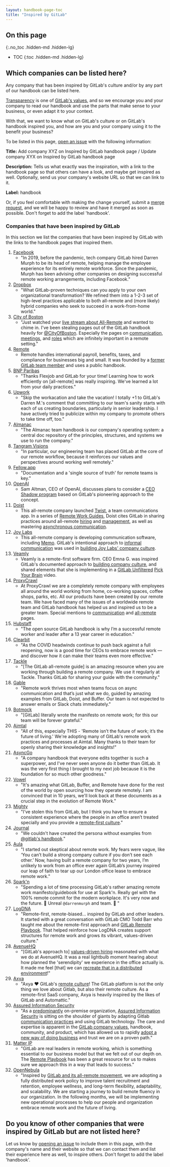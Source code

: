 ```yaml
---
layout: handbook-page-toc
title: "Inspired by GitLab"
---
```


## On this page
{:.no_toc .hidden-md .hidden-lg}

- TOC
{:toc .hidden-md .hidden-lg}

## Which companies can be listed here?

Any company that has been inspired by GitLab's culture and/or by any part of our handbook can be listed here.

[Transparency](/handbook/values/#transparency) is one of [GitLab's values](/handbook/values/), and so we encourage you and your company to read our handbook and use the parts that make sense to your business, or even adapt it to your context.

With that, we want to know what on GitLab's culture or on GitLab's handbook inspired you, and how are you and your company using it to the benefit your business?

To be listed in this page, [open an issue](https://gitlab.com/gitlab-com/www-gitlab-com/issues) with the following information:

**Title:** Add company XYZ on Inspired by GitLab handbook page / Update company XYX on Inspired by GitLab handbook page

**Description:** Tells us what exactly was the inspiration, with a link to the handbook page so that others can have a look, and maybe get inspired as well. Optionally, send us your company's website URL so that we can link to it.

**Label:** handbook

Or, if you feel comfortable with making the change yourself, submit a [merge request](https://gitlab.com/gitlab-com/www-gitlab-com/merge_requests), and we will be happy to review and have it merged as soon as possible. Don't forget to add the label 'handbook'.

### Companies that have been inspired by GitLab

In this section we list the companies that have been inspired by GitLab with the links to the handbook pages that inspired them.

1. [Facebook](https://www.fastcompany.com/90573992/more-companies-are-hiring-a-director-of-remote-work)
   - "In 2019, before the pandemic, tech company GitLab hired Darren Murph to be its head of remote, helping manage the employee experience for its entirely remote workforce. Since the pandemic, Murph has been advising other companies on designing successful remote working arrangements, including Facebook."
1. [Dropbox](https://blog.dropbox.com/topics/work-culture/what-you-can--and-can-t--learn-from-gitlab-about-remote-work)
   - "What GitLab-proven techniques can you apply to your own organizational transformation? We refined them into a 1-2-3 set of high-level practices applicable to both all-remote and (more likely) hybrid companies who seek to succeed in a work-from-home world."
1. [City of Boston](https://twitter.com/TheJPHaus/status/1384540010775519232)
   - "Just watched your [live stream about All-Remote](https://youtu.be/q4h75yx_i4o?t=27) and wanted to chime in. I've been stealing pages out of the GitLab handbook heavily for [@CityOfBoston](https://twitter.com/CityOfBoston). Especially the pages on [communication](/company/culture/all-remote/effective-communication/), [meetings](/company/culture/all-remote/meetings/), and [roles](/company/culture/all-remote/hiring/) which are infinitely important in a remote setting."
1. [Remote](https://www.notion.so/Handbook-a3439c6ccaac4d5f8c7515c357345c11)
   - Remote handles international payroll, benefits, taxes, and compliance for businesses big and small. It was founded by a [former GitLab team member](https://www.linkedin.com/in/jobvo/) and uses a public handbook.
1. [BNP Paribas](https://www.linkedin.com/feed/update/urn:li:activity:6787407510333722624?commentUrn=urn%3Ali%3Acomment%3A%28activity%3A6787407510333722624%2C6787420841140457472%29)
   - "Thanks Flexjob and GitLab for your time! Learning how to work efficiently on [all-remote] was really inspiring. We've learned a lot from your daily practices."
1. [Upwork](https://www.linkedin.com/posts/haydenlbrown_skip-the-workacation-and-take-the-vacation-activity-6787399956862001152-3-rN)
   - "Skip the workacation and take the vacation! I totally +1 to GitLab's Darren M.'s comment that committing to our team's sanity starts with each of us creating boundaries, particularly in senior leadership. I have actively tried to publicize within my company to promote others to take time off, too."
1. [Almanac](https://almanac.io/docs/almanac-handbook-5yyZ5TgtZJeCvH5B5WhHU5dwXezgEi6O)
   - "The Almanac team handbook is our company's operating system: a central doc repository of the principles, structures, and systems we use to run the company."
1. [Tangram Visions](https://medium.com/tangram-visions/making-remote-work-work-with-gitlab-ffab5b0b6697)
   - "In particular, our engineering team has placed GitLab at the core of our remote workflow, because it reinforces our values and perspectives around working well remotely."
1. [Fellow.app](https://fellow.app/lp/digitalbydefault/)
   - "Documentation and a 'single source of truth' for remote teams is key."
1. [OpenAI](https://www.youtube.com/watch?v=ExG8_bnIAMI)
   - Sam Altman, CEO of OpenAI, discusses plans to consider a [CEO Shadow program](https://about.gitlab.com/handbook/ceo/shadow/) based on GitLab's pioneering approach to the concept.
1. [Doist](https://doist.com/)
	 - This all-remote company launched [Twist](https://doist.com/blog/twist-mindful-team-communication/), a team communications app. In a series of [Remote Work Guides](https://twist.com/remote-work-guides), Doist cites GitLab in sharing practices around all-remote [hiring](https://twist.com/remote-work-guides/remote-company-setup) and [management](https://twist.com/remote-work-guides/remote-management), as well as mastering [asynchronous communication](https://twist.com/remote-work-guides/remote-team-communication). 
1. [Joy Labs](https://joylabs.com/)
	-  This all-remote company is developing communication software, including [Memo](https://memo.com/). GitLab's intentional approach to [informal communication](/company/culture/all-remote/informal-communication/) was used in [building Joy Labs' company culture](https://www.linkedin.com/posts/joylabs_informal-communication-activity-6599648936762445824-Jd-6/).
1. [Veamly](https://veamly.com/)
	- Veamly is a remote-first software firm. CEO Emna G. was inspired GitLab's documented approach to [building company culture](/company/culture/all-remote/building-culture/), and shared elements that she is implementing in a [GitLab Unfiltered](https://www.youtube.com/channel/UCMtZ0sc1HHNtGGWZFDRTh5A) [Pick Your Brain](/company/culture/all-remote/pick-your-brain/) video. 
1. [ProxyCrawl](https://proxycrawl.com/)
	- At ProxyCrawl we are a completely remote company with employees all around the world working from home, co-working spaces, coffee shops, parks, etc. All our products have been created by our remote team. We have faced many of the issues of a worldwide remote team and GitLab handbook has helped us and inspired us to be a greater team. Special mentions to [communication](/handbook/communication/) and [all-remote](https://about.gitlab.com/company/culture/all-remote/guide/) pages. 
1. [Hubstaff](https://twitter.com/TSell89/status/1329372153595117568)
   - "The open source GitLab handbook is why I’m a successful remote worker and leader after a 13 year career in education."
1. [Clearbit](https://clearbit.com/blog/gitlabs-strategies-remote-first/)
   - "As the COVID headwinds continue to push back against a full reopening, now is a good time for CEOs to embrace remote work — and discover how it can make their teams even more effective."
1. [Tackle](https://twitter.com/johnjahnke/status/1235183028785360897)
   - "[The GitLab all-remote guide] is an amazing resource when you are working through building a remote company. We use it regularly at Tackle. Thanks GitLab for sharing your guide with the community."
1. [Gable](https://twitter.com/liza_mash/status/1366906945031049216)
   - "Remote work thrives most when teams focus on async communication and that’s just what we do, guided by amazing examples from GitLab, Doist, and Buffer. Our team is not expected to answer emails or Slack chats immediately."
1. [Botmock](https://twitter.com/ElleForLanguage/status/1360356999897239553)
   - "[GitLab] literally wrote the manifesto on remote work; for this our team will be forever grateful."
1. [Aimtal](https://twitter.com/meshymind/status/1359527704467562501)
   - "All of this, especially THIS - 'Remote isn’t the future of work; it’s the future of living.' We're adopting many of GitLab's remote work practices and processes at Aimtal. Many thanks to their team for openly sharing their knowledge and insights!"
1. [AsyncGo](https://twitter.com/j4yav/status/1339812285473304597)
   - "A company handbook that everyone edits together is such a superpower, and I've never seen anyone do it better than GitLab. It was the very first thing I brought to my next job because it is the foundation for so much other goodness."
1. [Vowel](https://twitter.com/franciscoferri/status/1346054673686523905)
   - "It's amazing what GitLab, Buffer, and Remote have done for the rest of the world by open sourcing how they operate remotely. I am convinced that in 10 years, we'll look back at these documents as a crucial step in the evolution of Remote Work."
1. [Mighty](https://twitter.com/Suhail/status/1344662014937812994)
   - "I’ve stolen this from GitLab, but I think you have to ensure a consistent experience where the people in an office aren’t treated specially and you provide a [remote-first culture](/company/culture/all-remote/meetings/#avoid-hybrid-calls)."
1. [Journal](https://twitter.com/SamDeBrule/status/1372615291889451010)
   - "We couldn't have created the persona without examples from [@gitlab's handbook](/handbook/marketing/strategic-marketing/roles-personas/#parker-product-manager)." 
1. [Aula](https://runekvist.substack.com/p/the-remote-work-bible)
   - "I started out skeptical about remote work. My fears were vague, like ‘You can’t build a strong company culture if you don’t see each other.’ Now, having built a remote company for two years, I’m unlikely to work from an office ever again GitLab’s journey inspired our leap of faith to tear up our London office lease to embrace remote work."
1. [Spark'n](https://twitter.com/Snakecharmer/status/1381059849807556609)
   - "Spending a lot of time processing GitLab's rather amazing remote work manifesto/guidebook for use at Spark'n. Really gel with the 100% remote commit for the modern workplace. It's very now and the future. 💯 Unreal `@darrenmurph` and team. 🙌 "
1. [LogDNA](https://twitter.com/davesteer/status/1382411551718580228)
   - "Remote-first, remote-biased... inspired by GitLab and other leaders. It started with a great conversation with GitLab CMO Todd Barr who taught me about the remote-first approach and [GitLab Remote Playbook](http://allremote.info/). That helped reinforce how LogDNA creates support structures for remote work and grows its vibrant, values-driven culture."
1. [AvenueHQ](https://www.linkedin.com/feed/update/urn:li:activity:6788490212684181505?commentUrn=urn%3Ali%3Acomment%3A%28activity%3A6788490212684181505%2C6788494019820318721%29&replyUrn=urn%3Ali%3Acomment%3A%28activity%3A6788490212684181505%2C6788494739487428608%29)
   - "[GitLab's approach to] [values-driven hiring](/handbook/values/#culture-fit-is-a-bad-excuse) reasonated with what we do at AvenueHQ. It was a real lightbulb moment hearing about how planned the 'serendipity' we experience in the office actually is. It made me feel [that] we can [recreate that in a distributed environment](/company/culture/all-remote/informal-communication/)!"
1. [Axya](https://www.linkedin.com/posts/karimbesbes_remote-hiring-softwareengineer-activity-6811290725788004352-IVB3)
   - "Axya ❤️ GitLab's [remote culture](http://allremote.info/)! The GitLab platform is not the only thing we love about Gitlab, but also their remote culture. As a remote-first SaaS company, Axya is heavily inspired by the likes of GitLab and Automattic."
1. [Assured Information Security](https://www.ainfosec.com/)
   - "As a [predominantly](https://www.ainfosec.com/we-are-in-this-together-ais-response-to-covid-19/) on-premise organization, [Assured Information Security](https://www.ainfosec.com/) is sitting on the shoulder of giants by adapting Gitlab [communication practices](/handbook/communication/) and using GitLab technology. The care and expertise is apparent in the [GitLab company values](/handbook/values/), handbook, community, and product, which has allowed us to rapidly [adopt a new way of doing business](/company/culture/all-remote/hybrid-remote/) and trust we are on a proven path."
1. [Matter IP](https://www.matter-ip.com/)
   - "GitLab are real leaders in remote working, which is something essential to our business model but that we felt out of our depth on. The [Remote Playbook](http://allremote.info/) has been a great resource for us to makes sure we approach this in a way that leads to success."
1. [OpenNebula](https://opennebula.io/all-remote-manifesto-opennebula-systems-goes-fully-distributed/)
   - "Inspired by [GitLab and its all-remote movement](/company/culture/all-remote/), we are adopting a fully distributed work policy to improve talent recruitment and retention, employee wellness, and long-term flexibility, adaptability, and scalability. We are starting a journey to build remote fluency in our organization. In the following months, we will be implementing new operational processes to help our people and organization embrace remote work and the future of living.  

## Do you know of other companies that were inspired by GitLab but are not listed here?

Let us know by [opening an issue](https://gitlab.com/gitlab-com/www-gitlab-com/issues) to include them in this page, with the company's name and their website so that we can contact them and list their experience here as well, to inspire others. Don't forget to add the label 'handbook'.

